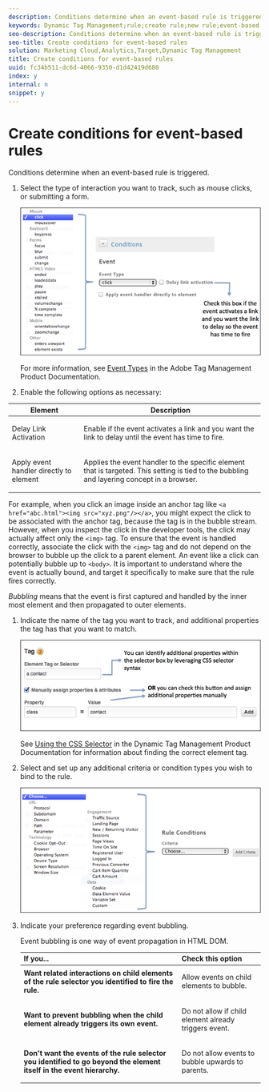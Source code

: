 ```yaml
---
description: Conditions determine when an event-based rule is triggered.
keywords: Dynamic Tag Management;rule;create rule;new rule;event-based rule;delay link activation;apply event handler directly to element;bubbling;event bubbling
seo-description: Conditions determine when an event-based rule is triggered.
seo-title: Create conditions for event-based rules
solution: Marketing Cloud,Analytics,Target,Dynamic Tag Management
title: Create conditions for event-based rules
uuid: fc34b511-dc6d-4066-9350-d1d42419d680
index: y
internal: n
snippet: y
---
```


# Create conditions for event-based rules

Conditions determine when an event-based rule is triggered.

1. Select the type of interaction you want to track, such as mouse clicks, or submitting a form.

   ![](assets/condition-event-based.png)

   For more information, see [Event Types](https://marketing.adobe.com/resources/help/en_US/dtm/event_types.html) in the Adobe Tag Management Product Documentation. 

1. Enable the following options as necessary:

<table id="table_022B9DA4224F47778F10B9772E2A295F"> 
 <thead> 
  <tr> 
   <th colname="col1" class="entry"> Element </th> 
   <th colname="col2" class="entry"> Description </th> 
  </tr> 
 </thead>
 <tbody> 
  <tr> 
   <td colname="col1"> <p>Delay Link Activation </p> </td> 
   <td colname="col2"> <p>Enable if the event activates a link and you want the link to delay until the event has time to fire. </p> </td> 
  </tr> 
  <tr> 
   <td colname="col1"> <p>Apply event handler directly to element </p> </td> 
   <td colname="col2"> <p>Applies the event handler to the specific element that is targeted. This setting is tied to the bubbling and layering concept in a browser. </p> </td> 
  </tr> 
 </tbody> 
</table>

   For example, when you click an image inside an anchor tag like `<a href="abc.html"><img src="xyz.png"/></a>`, you might expect the click to be associated with the anchor tag, because the tag is in the bubble stream. However, when you inspect the click in the developer tools, the click may actually affect only the `<img>` tag. To ensure that the event is handled correctly, associate the click with the `<img>` tag and do not depend on the browser to bubble up the click to a parent element. An event like a click can potentially bubble up to `<body>`. It is important to understand where the event is actually bound, and target it specifically to make sure that the rule fires correctly.

   *Bubbling* means that the event is first captured and handled by the inner most element and then propagated to outer elements. 

1. Indicate the name of the tag you want to track, and additional properties the tag has that you want to match.

   ![](assets/condition-event-based2.png)

   See [Using the CSS Selector](https://marketing.adobe.com/resources/help/en_US/dtm/css-selector.html) in the Dynamic Tag Management Product Documentation for information about finding the correct element tag. 

1. Select and set up any additional criteria or condition types you wish to bind to the rule.

   ![](assets/condition-event-based3.png)

1. Indicate your preference regarding event bubbling.

   Event bubbling is one way of event propagation in HTML DOM.

    <table id="choicetable_2373DBD90E6E467C85D2469FB762AB3E"> 
 <thead class="chhead sthead"> 
  <th class="choptionhd"> If you...</th> 
  <th class="chdeschd"> Check this option</th> 
 </thead> 
 <tr class="chrow strow"> 
  <td class="choption"><strong>Want related interactions on child elements of the rule selector you identified to fire the rule.</strong></td> 
  <td class="chdesc stentry"> <p>Allow events on child elements to bubble. </p></td> 
 </tr> 
 <tr class="chrow strow"> 
  <td class="choption"><strong>Want to prevent bubbling when the child element already triggers its own event.</strong></td> 
  <td class="chdesc stentry"> <p>Do not allow if child element already triggers event. </p></td> 
 </tr> 
 <tr class="chrow strow"> 
  <td class="choption"><strong>Don't want the events of the rule selector you identified to go beyond the element itself in the event hierarchy.</strong></td> 
  <td class="chdesc stentry"> <p>Do not allow events to bubble upwards to parents. </p></td> 
 </tr> 
</table>    
    
